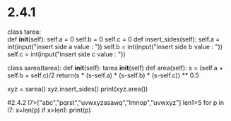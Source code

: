 # 2.4.1
class tarea:    
    def __init__(self):
        self.a = 0
        self.b = 0
        self.c = 0
    def insert_sides(self):
        self.a = int(input("insert side a value : "))
        self.b = int(input("insert side b value : "))
        self.c = int(input("insert side c value : "))
 
class sarea(tarea):
    def __init__(self):
        tarea.__init__(self)
    def area(self):
        s = (self.a + self.b + self.c)/2
        return(s * (s-self.a) * (s-self.b) * (s-self.c)) ** 0.5
        
        
xyz = sarea()
xyz.insert_sides()
print(xyz.area())


#2.4.2
l7=["abc","pqrst","uvwxyzasawq","lmnop","uvwxyz"]
len1=5
for p in l7:
    x=len(p)
    if x>len1:
        print(p)
